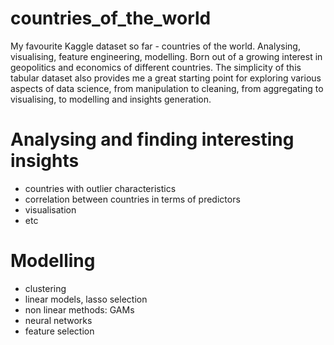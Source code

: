 # countries_of_the_world
My favourite Kaggle dataset so far - countries of the world. Analysing, visualising, feature engineering, modelling.
Born out of a growing interest in geopolitics and economics of different countries. 
The simplicity of this tabular dataset also provides me a great starting point for exploring various aspects of data science, from manipulation to cleaning, from aggregating to visualising, to modelling and insights generation.

# Analysing and finding interesting insights 
* countries with outlier characteristics
* correlation between countries in terms of predictors
* visualisation
* etc

# Modelling 
* clustering 
* linear models, lasso selection
* non linear methods: GAMs
* neural networks
* feature selection 
